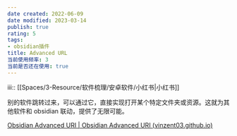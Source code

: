 ```yaml
---
date created: 2022-06-09
date modified: 2023-03-14
publish: true
rating: 5
tags:
- obsidian插件
title: Advanced URL
当前使用频率: 3
当前是否还在使用: true
---
```

iii:: [[Spaces/3-Resource/软件梳理/安卓软件/小红书\|小红书]]

别的软件跳转过来，可以通过它，直接实现打开某个特定文件夹或资源。这就为其他软件和 obsidian 联动，提供了无限可能。

[Obsidian Advanced URI | Obsidian Advanced URI (vinzent03.github.io)](https://vinzent03.github.io/obsidian-advanced-uri/)